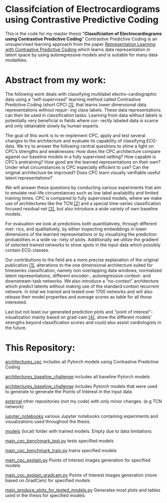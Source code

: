 # Classifciation of Electrocardiograms using Contrastive Predictive Coding

This is the code for my master thesis "**Classifciation of Electrocardiograms using Contrastive Predictive Coding**"
Contrastive Predictive Coding is an unsupervised learning approach from the paper [Representation Learning with Contrastive Predictive Coding
](https://doi.org/10.48550/arXiv.1807.03748) which learns data representation in latent space by using autoregressive models and is suitable for many data modalities.

# Abstract from my work:

The following work deals with classifying multilabel electro-cardiographic data
using a “self-supervised” learning method called Contrastive Predictive Coding
(short CPC) [[1]](https://doi.org/10.48550/arXiv.1807.03748), that learns lower dimensional data representations without requir-
ing class labels. These data representations can then be used in classification tasks.
Learning from data without labels is potentially very beneficial in fields where cor-
rectly labeled data is scarce and only obtainable slowly by human experts.

The goal of this work is to re-implement CPC, apply and test several changes to
the architecture and evaluate its capability of classifying ECG-data. We try to answer
the following central questions to shine a light on CPC’s strengths and weaknesses:
How does the CPC architecture compare against our baseline models in a fully
supervised setting? How capable is CPC’s pretraining? How good are the learned
representations on their own? Under what circumstances is CPC especially efficient
to use? Can the original architecture be improved? Does CPC learn visually verifiable
useful latent representations?

We will answer these questions by conducting various experiments that aim to
emulate real-life circumstances such as low label availability and limited training
times. CPC is compared to fully supervised models, where we make use of architectures like the TCN [[2]](https://doi.org/10.48550/arXiv.1803.01271) and a special time-series classification focused residual net [[3]](https://doi.org/10.48550/arXiv.1511.07122),
but also introduce a wide variety of own baseline models.

For evaluation we look at predictions both quantitatively, through different met-
rics, and qualitatively, by either inspecting embeddings in lower dimensions of the
learned representations or by visualizing the prediction probabilities in a wide va-
riety of plots. Additionally we utilize the gradient of selected trained networks to
show spots in the input data which possibly contain ECG-classes.

Our contributions to the field are a more precise explanation of the original publication [[1]](https://doi.org/10.48550/arXiv.1807.03748), alterations to the one dimensional architecture suited for timeseries classification, namely non overlapping data windows, normalized latent representations,
different encoder-, autoregressive context- and downstream-task networks. We also
introduce a "no-context" architecture which predict latents without making use of
the standard context recurrent network. In total we trained and tested over 1700
networks and will also release their model properties and average scores as table for
all those interested.

Last but not least our generated prediction plots and "point of interest"-
visualization mainly based on grad-cam [[4]](https://doi.org/10.48550/arXiv.1610.02391), show the different models’ strengths
beyond classification scores and could also assist cardiologists in the future.

# This Repository:
[architectures_cpc](architectures_cpc) includes all Pytorch models using Contrastive Predictive Coding

[architectures_baseline_challenge](architectures_baseline_challenge) includes all baseline Pytorch models

[architectures_baseline_challenge](architectures_various) includes Pytorch models that were used to generate to generate the Points of Interest in the input data

[external](external) other repositories (not my code) with only minor changes. (e.g TCN network)

[jupyter_notebooks](jupyter_notebooks) various Jupyter notebooks containing experiments and visualizations used throughout the thesis.

[models](models) (local) folder with trained models. Empty due to data limitations

[main_cpc_benchmark_test.py](main_cpc_benchmark_test.py) tests specified models

[main_cpc_benchmark_train.py](main_cpc_benchmark_train.py) trains specified models

[main_cpc_explain.py](main_cpc_explain.py) Points of Interest images generation for specified models

[main_cpc_explain_gradcam.py](main_cpc_explain_gradcam.py) Points of Interest images generation (more based on GradCam) for specified models

[main_produce_plots_for_tested_models.py](main_produce_plots_for_tested_models.py) Generates most plots and tables used in the thesis for specified models

